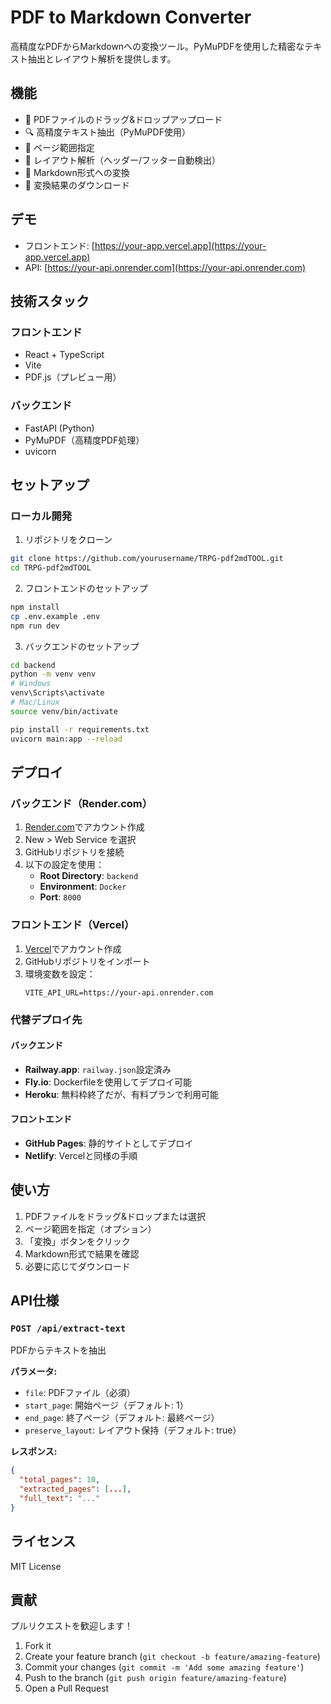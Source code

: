 # PDF to Markdown Converter

高精度なPDFからMarkdownへの変換ツール。PyMuPDFを使用した精密なテキスト抽出とレイアウト解析を提供します。

## 機能

- 📄 PDFファイルのドラッグ&ドロップアップロード
- 🔍 高精度テキスト抽出（PyMuPDF使用）
- 📑 ページ範囲指定
- 🎯 レイアウト解析（ヘッダー/フッター自動検出）
- 📝 Markdown形式への変換
- 💾 変換結果のダウンロード

## デモ

- フロントエンド: [https://your-app.vercel.app](https://your-app.vercel.app)
- API: [https://your-api.onrender.com](https://your-api.onrender.com)

## 技術スタック

### フロントエンド
- React + TypeScript
- Vite
- PDF.js（プレビュー用）

### バックエンド
- FastAPI (Python)
- PyMuPDF（高精度PDF処理）
- uvicorn

## セットアップ

### ローカル開発

1. リポジトリをクローン
```bash
git clone https://github.com/yourusername/TRPG-pdf2mdTOOL.git
cd TRPG-pdf2mdTOOL
```

2. フロントエンドのセットアップ
```bash
npm install
cp .env.example .env
npm run dev
```

3. バックエンドのセットアップ
```bash
cd backend
python -m venv venv
# Windows
venv\Scripts\activate
# Mac/Linux
source venv/bin/activate

pip install -r requirements.txt
uvicorn main:app --reload
```

## デプロイ

### バックエンド（Render.com）

1. [Render.com](https://render.com)でアカウント作成
2. New > Web Service を選択
3. GitHubリポジトリを接続
4. 以下の設定を使用：
   - **Root Directory**: `backend`
   - **Environment**: `Docker`
   - **Port**: `8000`

### フロントエンド（Vercel）

1. [Vercel](https://vercel.com)でアカウント作成
2. GitHubリポジトリをインポート
3. 環境変数を設定：
   ```
   VITE_API_URL=https://your-api.onrender.com
   ```

### 代替デプロイ先

#### バックエンド
- **Railway.app**: `railway.json`設定済み
- **Fly.io**: Dockerfileを使用してデプロイ可能
- **Heroku**: 無料枠終了だが、有料プランで利用可能

#### フロントエンド
- **GitHub Pages**: 静的サイトとしてデプロイ
- **Netlify**: Vercelと同様の手順

## 使い方

1. PDFファイルをドラッグ&ドロップまたは選択
2. ページ範囲を指定（オプション）
3. 「変換」ボタンをクリック
4. Markdown形式で結果を確認
5. 必要に応じてダウンロード

## API仕様

### `POST /api/extract-text`
PDFからテキストを抽出

**パラメータ:**
- `file`: PDFファイル（必須）
- `start_page`: 開始ページ（デフォルト: 1）
- `end_page`: 終了ページ（デフォルト: 最終ページ）
- `preserve_layout`: レイアウト保持（デフォルト: true）

**レスポンス:**
```json
{
  "total_pages": 10,
  "extracted_pages": [...],
  "full_text": "..."
}
```

## ライセンス

MIT License

## 貢献

プルリクエストを歓迎します！

1. Fork it
2. Create your feature branch (`git checkout -b feature/amazing-feature`)
3. Commit your changes (`git commit -m 'Add some amazing feature'`)
4. Push to the branch (`git push origin feature/amazing-feature`)
5. Open a Pull Request